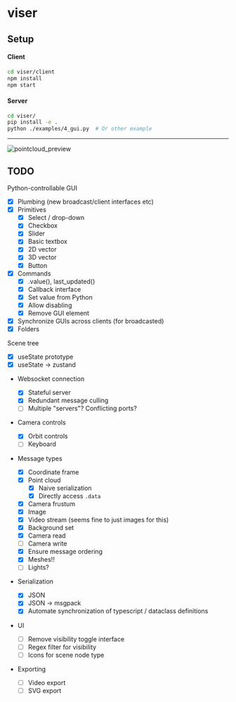 # viser


## Setup


#### Client
```bash
cd viser/client
npm install
npm start
```

#### Server

```bash
cd viser/
pip install -e .
python ./examples/4_gui.py  # Or other example
```

---

![pointcloud_preview](./viser.png)

## TODO

Python-controllable GUI

- [x] Plumbing (new broadcast/client interfaces etc)
- [x] Primitives
  - [x] Select / drop-down
  - [x] Checkbox
  - [x] Slider
  - [x] Basic textbox
  - [x] 2D vector
  - [x] 3D vector
  - [x] Button
- [x] Commands
  - [x] .value(), last_updated()
  - [x] Callback interface
  - [x] Set value from Python
  - [x] Allow disabling
  - [x] Remove GUI element
- [x] Synchronize GUIs across clients (for broadcasted)
- [x] Folders

Scene tree

- [x] useState prototype
- [x] useState -> zustand

- Websocket connection

  - [x] Stateful server
  - [x] Redundant message culling
  - [ ] Multiple "servers"? Conflicting ports?

- Camera controls

  - [x] Orbit controls
  - [ ] Keyboard

- Message types

  - [x] Coordinate frame
  - [x] Point cloud
    - [x] Naive serialization
    - [x] Directly access `.data`
  - [x] Camera frustum
  - [x] Image
  - [x] Video stream (seems fine to just images for this)
  - [x] Background set
  - [x] Camera read
  - [ ] Camera write
  - [x] Ensure message ordering
  - [x] Meshes!!
  - [ ] Lights?

- Serialization

  - [x] JSON
  - [x] JSON -> msgpack
  - [x] Automate synchronization of typescript / dataclass definitions

- UI

  - [ ] Remove visibility toggle interface
  - [ ] Regex filter for visibility
  - [ ] Icons for scene node type

- Exporting
  - [ ] Video export
  - [ ] SVG export
